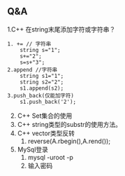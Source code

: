 ##  Q&A
1.C++ 在string末尾添加字符或字符串？

```
1. += // 字符串
	string s="1";
	s+="2";
	s=s+"3";
2.append //字符串
	string s1="1";
	string s2="2";
	s1.append(s2);
3.push_back(仅能加字符)
	s1.push_back('2');
```



2. C++ Set集合的使用
3. C++ string类型的substr的使用方法。
4. C++ vector类型反转
   1. reverse(A.rbegin(),A.rend());
5. MySql登录
   1. mysql -uroot -p
   2. 输入密码